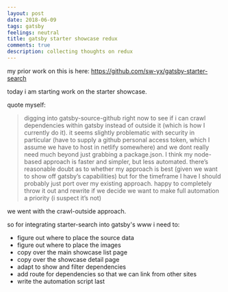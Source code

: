 ```yaml
---
layout: post
date: 2018-06-09
tags: gatsby
feelings: neutral
title: gatsby starter showcase redux
comments: true
description: collecting thoughts on redux
---
```


my prior work on this is here: https://github.com/sw-yx/gatsby-starter-search

today i am starting work on the starter showcase.

quote myself: 

> digging into gatsby-source-github right now to see if i can crawl dependencies within gatsby instead of outside it (which is how I currently do it). it seems slightly problematic with security in particular (have to supply a github personal access token, which I assume we have to host in netlify somewhere) and we dont really need much beyond just grabbing a package.json. I think my node-based approach is faster and simpler, but less automated.
> there’s reasonable doubt as to whether my approach is best (given we want to show off gatsby’s capabilities) but for the timeframe I have I should probably just port over my existing approach. happy to completely throw it out and rewrite if we decide we want to make full automation a priority (i suspect it’s not)

we went with the crawl-outside approach.

so for integrating starter-search into gatsby's www i need to:

- figure out where to place the source data
- figure out where to place the images
- copy over the main showcase list page
- copy over the showcase detail page
- adapt to show and filter dependencies
- add route for dependencies so that we can link from other sites
- write the automation script last


